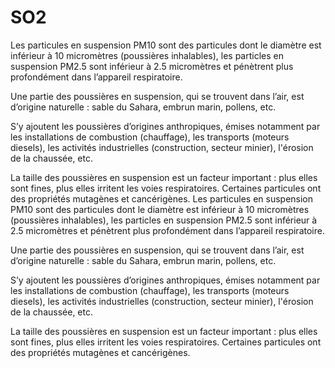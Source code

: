 # **SO2**

Les particules en suspension PM10 sont des particules dont le diamètre est inférieur à 10 micromètres (poussières inhalables), les particles en suspension PM2.5 sont inférieur à 2.5 micromètres et pénètrent plus profondément dans l’appareil respiratoire.

Une partie des poussières en suspension, qui se trouvent dans l’air, est d’origine naturelle : sable du Sahara, embrun marin, pollens, etc.

S’y ajoutent les poussières d’origines anthropiques, émises notamment par les installations de combustion (chauffage), les transports (moteurs diesels), les activités industrielles (construction, secteur minier), l'érosion de la chaussée, etc.

La taille des poussières en suspension est un facteur important : plus elles sont fines, plus elles irritent les voies respiratoires. Certaines particules ont des propriétés mutagènes et cancérigènes.
Les particules en suspension PM10 sont des particules dont le diamètre est inférieur à 10 micromètres (poussières inhalables), les particles en suspension PM2.5 sont inférieur à 2.5 micromètres et pénètrent plus profondément dans l’appareil respiratoire.

Une partie des poussières en suspension, qui se trouvent dans l’air, est d’origine naturelle : sable du Sahara, embrun marin, pollens, etc.

S’y ajoutent les poussières d’origines anthropiques, émises notamment par les installations de combustion (chauffage), les transports (moteurs diesels), les activités industrielles (construction, secteur minier), l'érosion de la chaussée, etc.

La taille des poussières en suspension est un facteur important : plus elles sont fines, plus elles irritent les voies respiratoires. Certaines particules ont des propriétés mutagènes et cancérigènes.
